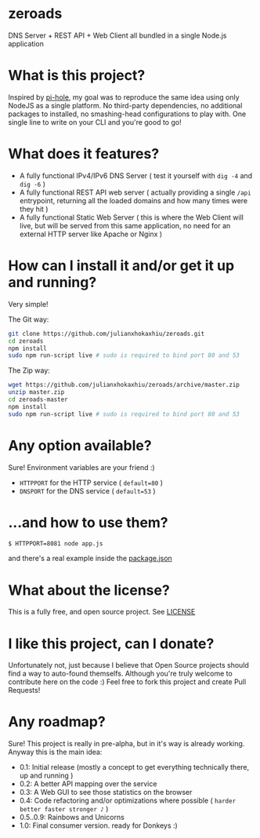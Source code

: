 # zeroads
DNS Server + REST API + Web Client all bundled in a single Node.js application

# What is this project?
Inspired by [pi-hole](https://pi-hole.net/), my goal was to reproduce the same idea using only NodeJS as a single platform. No third-party dependencies, no additional packages to installed, no smashing-head configurations to play with. One single line to write on your CLI and you're good to go!

# What does it features?
- A fully functional IPv4/IPv6 DNS Server ( test it yourself with `dig -4` and `dig -6` )
- A fully functional REST API web server ( actually providing a single `/api` entrypoint, returning all the loaded domains and how many times were they hit )
- A fully functional Static Web Server ( this is where the Web Client will live, but will be served from this same application, no need for an external HTTP server like Apache or Nginx )

# How can I install it and/or get it up and running?
Very simple!

The Git way:
```bash
git clone https://github.com/julianxhokaxhiu/zeroads.git
cd zeroads
npm install
sudo npm run-script live # sudo is required to bind port 80 and 53
```

The Zip way:
```bash
wget https://github.com/julianxhokaxhiu/zeroads/archive/master.zip
unzip master.zip
cd zeroads-master
npm install
sudo npm run-script live # sudo is required to bind port 80 and 53
```

# Any option available?
Sure! Environment variables are your friend :)
- `HTTPPORT` for the HTTP service ( `default=80` )
- `DNSPORT` for the DNS service ( `default=53` )

# ...and how to use them?
```bash
$ HTTPPORT=8081 node app.js
```
and there's a real example inside the [package.json](package.json#L14)

# What about the license?
This is a fully free, and open source project. See [LICENSE](LICENSE)

# I like this project, can I donate?
Unfortunately not, just because I believe that Open Source projects should find a way to auto-found themselfs. Although you're truly welcome to contribute here on the code :) Feel free to fork this project and create Pull Requests!

# Any roadmap?
Sure! This project is really in pre-alpha, but in it's way is already working. Anyway this is the main idea:
- 0.1: Initial release (mostly a concept to get everything technically there, up and running )
- 0.2: A better API mapping over the service
- 0.3: A Web GUI to see those statistics on the browser
- 0.4: Code refactoring and/or optimizations where possible ( `harder better faster stronger ♪` )
- 0.5..0.9: Rainbows and Unicorns
- 1.0: Final consumer version. ready for Donkeys :)
